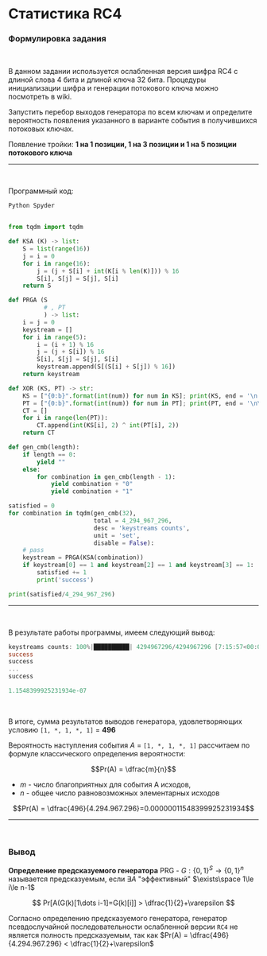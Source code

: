 # Статистика RC4

### Формулировка задания

<br>

В данном задании используется ослабленная версия шифра RC4 с длиной слова 4 
бита и длиной ключа 32 бита. Процедуры инициализации шифра и генерации 
потокового ключа можно посмотреть в wiki.

Запустить перебор выходов генератора по всем ключам и определите вероятность появления указанного в варианте события в получившихся потоковых ключах.

Появление тройки: **1 на 1 позиции, 1 на 3 позиции и 1 на 5 позиции потокового 
ключа**

---

<br>

Программный код: 

```python
Python Spyder


from tqdm import tqdm

def KSA (K) -> list:
    S = list(range(16))
    j = i = 0
    for i in range(16):
        j = (j + S[i] + int(K[i % len(K)])) % 16
        S[i], S[j] = S[j], S[i]
    return S

def PRGA (S
          # , PT
          ) -> list:
    i = j = 0
    keystream = []
    for i in range(5):
        i = (i + 1) % 16
        j = (j + S[i]) % 16
        S[i], S[j] = S[j], S[i]
        keystream.append(S[(S[i] + S[j]) % 16])
    return keystream

def XOR (KS, PT) -> str:
    KS = ["{0:b}".format(int(num)) for num in KS]; print(KS, end = '\n')
    PT = ["{0:b}".format(int(num)) for num in PT]; print(PT, end = '\n\n')
    CT = []
    for i in range(len(PT)):
        CT.append(int(KS[i], 2) ^ int(PT[i], 2))
    return CT

def gen_cmb(length):
    if length == 0:
        yield ""
    else:
        for combination in gen_cmb(length - 1):
            yield combination + "0"
            yield combination + "1"

satisfied = 0
for combination in tqdm(gen_cmb(32), 
                        total = 4_294_967_296,
                        desc = 'keystreams counts', 
                        unit = 'set',
                        disable = False):
    # pass
    keystream = PRGA(KSA(combination))
    if keystream[0] == 1 and keystream[2] == 1 and keystream[3] == 1:
        satisfied += 1
        print('success')

print(satisfied/4_294_967_296)
```

---

<br>

В результате работы программы, имеем следующий вывод:

```powershell
keystreams counts: 100%|██████████| 4294967296/4294967296 [7:15:57<00:00, 164196.89set/s]0.000335693359375
success
success
...
success

1.1548399925231934e-07
```

<br>

В итоге, сумма результатов выводов генератора, удовлетворяющих условию `[1, *, 1, *, 1]` = **496**

Вероятность наступления события $A$ = `[1, *, 1, *, 1]` рассчитаем по формуле классического определения вероятности:

$$Pr(A) = \dfrac{m}{n}$$

+ $m$ - число благоприятных для события A исходов, 
+ $n$ - общее число равновозможных элементарных исходов

$$Pr(A) = \dfrac{496}{4.294.967.296}=0.00000011548399925231934$$

---

<br>

### Вывод

**Определение предсказуемого генератора** PRG - $G: \lbrace 0,1 \rbrace ^S\to\lbrace 0,1 \rbrace ^n$ называется предсказуемым, если $\exists A$ "эффективный" $\exists\space 1\le i\le n-1$

$$
Pr[A(G(k)[1\dots i-1]=G(k)[i]] > \dfrac{1}{2}+\varepsilon
$$

Согласно определению предсказуемого генератора, генератор псевдослучайной последовательности ослабленной версии `RC4` не является полность предсказуемым, так как $Pr(A) = \dfrac{496}{4.294.967.296} < \dfrac{1}{2}+\varepsilon$
